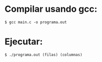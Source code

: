 # Compilar usando gcc:
    $ gcc main.c -o programa.out

# Ejecutar:
    $ ./programa.out (filas) (columnas)